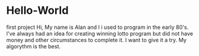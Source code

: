 # Hello-World
first project
Hi, My name is Alan and I i used to program in the early 80's.  I've always had an idea for creating winning lotto program but did not have money and other circumstances to complete it.  I want to give it a try.  My algorythm is the best.
